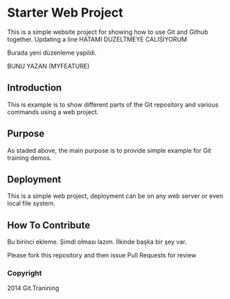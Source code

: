 # Starter Web Project
This is a simple website project for showing how to use Git and Github together.
Updating a line
HATAMI DUZELTMEYE CALISIYORUM

Burada yeni düzenleme yapildi.

BUNU YAZAN (MYFEATURE)
## Introduction

This is example is to show different parts of the Git repository and various commands using a web project.

## Purpose

As staded above, the main purpose is to provide simple example for Git training demos.

## Deployment

This is a simple web project, deployment can be on any web server or even local file system.

## How To Contribute

Bu birinci ekleme.
Şimdi olması lazım. İlkinde başka bir şey var.

Please fork this repository and then issue Pull Requests for review

### Copyright

2014 Git.Tranining
